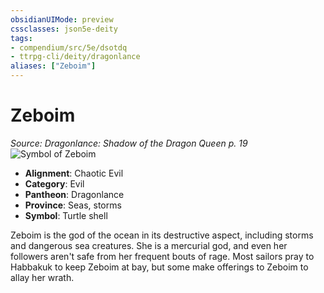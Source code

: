 ```yaml
---
obsidianUIMode: preview
cssclasses: json5e-deity
tags:
- compendium/src/5e/dsotdq
- ttrpg-cli/deity/dragonlance
aliases: ["Zeboim"]
---
```

# Zeboim
*Source: Dragonlance: Shadow of the Dragon Queen p. 19* 
![Symbol of Zeboim](/3-Mechanics/CLI/deities/img/dsotdq-018-00-030-symbol-zeboim.webp#symbol)

- **Alignment**: Chaotic Evil
- **Category**: Evil
- **Pantheon**: Dragonlance
- **Province**: Seas, storms
- **Symbol**: Turtle shell

Zeboim is the god of the ocean in its destructive aspect, including storms and dangerous sea creatures. She is a mercurial god, and even her followers aren't safe from her frequent bouts of rage. Most sailors pray to Habbakuk to keep Zeboim at bay, but some make offerings to Zeboim to allay her wrath.